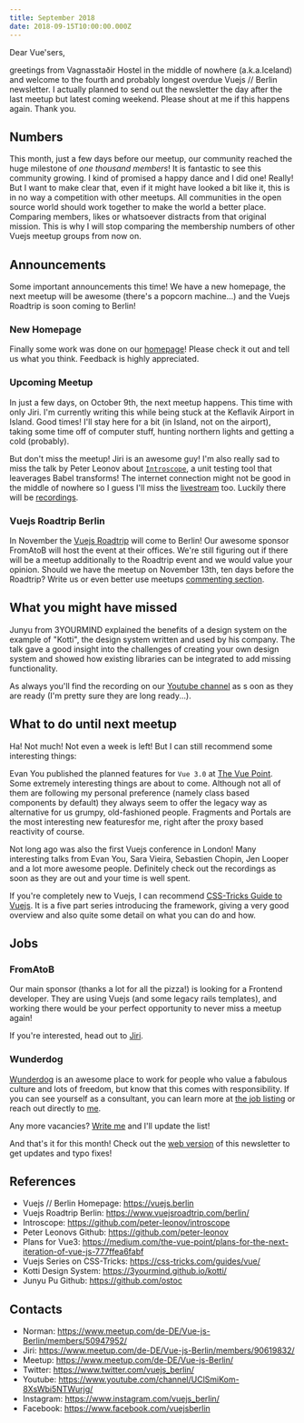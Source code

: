 ```yaml
---
title: September 2018
date: 2018-09-15T10:00:00.000Z
---
```

Dear Vue'sers,

greetings from Vagnasstaðir Hostel in the middle of nowhere (a.k.a.Iceland) and welcome to the fourth and probably longest overdue Vuejs // Berlin newsletter. I actually planned to send out the newsletter the day after the last meetup but latest coming weekend. Please shout at me if this happens again. Thank you.

Numbers
-------

This month, just a few days before our meetup, our community reached the huge milestone of *one thousand members*! It is fantastic to see this community growing. I kind of promised a happy dance and I did one! Really! But I want to make clear that, even if it might have looked a bit like it, this is in no way a competition with other meetups. All communities in the open source world should work together to make the world a better place. Comparing members, likes or whatsoever distracts from that original mission. This is why I will stop comparing the membership numbers of other Vuejs meetup groups from now on.

Announcements
-------------

Some important announcements this time! We have a new homepage, the next meetup will be awesome (there's a popcorn machine...) and the Vuejs Roadtrip is soon coming to Berlin!

### New Homepage

Finally some work was done on our [homepage](https://vuejs.berlin)! Please check it out and tell us what you think. Feedback is highly appreciated.

### Upcoming Meetup

In just a few days, on October 9th, the next meetup happens. This time with only Jiri. I'm currently writing this while being stuck at the Keflavik Airport in Island. Good times! I'll stay here for a bit (in Island, not on the airport), taking some time off of computer stuff, hunting northern lights and getting a cold (probably).

But don't miss the meetup! Jiri is an awesome guy! I'm also really sad to miss the talk by Peter Leonov about [`Introscope`](https://github.com/peter-leonov/introscope), a unit testing tool that leaverages Babel transforms! The internet connection might not be good in the middle of nowhere so I guess I'll miss the [livestream](https://www.instagram.com/vuejs_berlin/) too. Luckily there will be [recordings](https://www.youtube.com/channel/UClSmiKom-8XsWbi5NTWurjg/).

### Vuejs Roadtrip Berlin

In November the [Vuejs Roadtrip](https://www.vuejsroadtrip.com/berlin/) will come to Berlin! Our awesome sponsor FromAtoB will host the event at their offices. We're still figuring out if there will be a meetup additionally to the Roadtrip event and we would value your opinion. Should we have the meetup on November 13th, ten days before the Roadtrip? Write us or even better use meetups [commenting section](https://meetup.com/de-DE/Vue-js-Berlin/events/252186248/).


What you might have missed
--------------------------

Junyu from 3YOURMIND explained the benefits of a design system on the example of "Kotti", the design system written and used by his company. The talk gave a good insight into the challenges of creating your own design system and showed how existing libraries can be integrated to add missing functionality.

As always you'll find the recording on our [Youtube channel](https://www.youtube.com/channel/UClSmiKom-8XsWbi5NTWurjg/videos) as s oon as they are ready (I'm pretty sure they are long ready...).

What to do until next meetup
----------------------------

Ha! Not much! Not even a week is left! But I can still recommend some interesting things:

Evan You published the planned features for `Vue 3.0` at [The Vue Point](https://medium.com/the-vue-point/plans-for-the-next-iteration-of-vue-js-777ffea6fabf). Some extremely interesting things are about to come. Although not all of them are following my personal preference (namely class based components by default) they always seem to offer the legacy way as alternative for us grumpy, old-fashioned people. Fragments and Portals are the most interesting new featuresfor me, right after the proxy based reactivity of course.

Not long ago was also the first Vuejs conference in London! Many interesting talks from Evan You, Sara Vieira, Sebastien Chopin, Jen Looper and a lot more awesome people. Definitely check out the recordings as soon as they are out and your time is well spent.

If you're completely new to Vuejs, I can recommend [CSS-Tricks Guide to Vuejs](https://css-tricks.com/guides/vue/). It is a five part series introducing the framework, giving a very good overview and also quite some detail on what you can do and how.

Jobs
----

### FromAtoB

Our main sponsor (thanks a lot for all the pizza!) is looking for a  Frontend developer. They are using Vuejs (and some legacy rails templates), and working there would be your perfect opportunity to never miss a meetup again!

If you're interested, head out to [Jiri](https://www.meetup.com/de-DE/Vue-js-Berlin/members/90619832/).

### Wunderdog

[Wunderdog](https://wunder.dog) is an awesome place to work for people who value a fabulous culture and lots of freedom, but know that this comes with responsibility. If you can see yourself as a consultant, you can learn more at [the job listing](https://wunder.dog/fullstack-developer-berlin-germany) or reach out directly to [me](https://www.meetup.com/de-DE/Vue-js-Berlin/members/50947952/).


Any more vacancies? [Write me](https://www.meetup.com/de-DE/Vue-js-Berlin/members/50947952/) and I'll update the list!


And that's it for this month! Check out the [web version](https://vuejs.berlin/newsletter/201809.html) of this newsletter to get updates and typo fixes!


References
----------

* Vuejs // Berlin Homepage: https://vuejs.berlin
* Vuejs Roadtrip Berlin: https://www.vuejsroadtrip.com/berlin/
* Introscope: https://github.com/peter-leonov/introscope
* Peter Leonovs Github: https://github.com/peter-leonov
* Plans for Vue3: https://medium.com/the-vue-point/plans-for-the-next-iteration-of-vue-js-777ffea6fabf
* Vuejs Series on CSS-Tricks: https://css-tricks.com/guides/vue/
* Kotti Design System: https://3yourmind.github.io/kotti/
* Junyu Pu Github: https://github.com/ostoc

Contacts
--------
* Norman: https://www.meetup.com/de-DE/Vue-js-Berlin/members/50947952/
* Jiri: https://www.meetup.com/de-DE/Vue-js-Berlin/members/90619832/
* Meetup: https://www.meetup.com/de-DE/Vue-js-Berlin/
* Twitter: https://www.twitter.com/vuejs_berlin/
* Youtube: https://www.youtube.com/channel/UClSmiKom-8XsWbi5NTWurjg/
* Instagram: https://www.instagram.com/vuejs_berlin/
* Facebook: https://www.facebook.com/vuejsberlin
